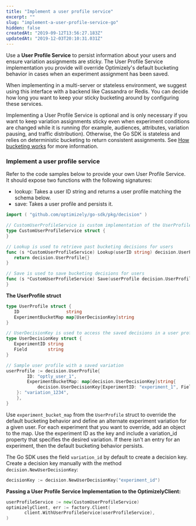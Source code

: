 ```yaml
---
title: "Implement a user profile service"
excerpt: ""
slug: "implement-a-user-profile-service-go"
hidden: false
createdAt: "2019-09-12T13:56:27.183Z"
updatedAt: "2019-12-03T20:10:31.031Z"
---
```

Use a **User Profile Service** to persist information about your users and ensure variation assignments are sticky. The User Profile Service implementation you provide will override Optimizely's default bucketing behavior in cases when an experiment assignment has been saved. 

When implementing in a multi-server or stateless environment, we suggest using this interface with a backend like Cassandra or Redis. You can decide how long you want to keep your sticky bucketing around by configuring these services.

Implementing a User Profile Service is optional and is only necessary if you want to keep variation assignments sticky even when experiment conditions are changed while it is running (for example, audiences, attributes, variation pausing, and traffic distribution). Otherwise, the Go SDK is stateless and relies on deterministic bucketing to return consistent assignments. See [How bucketing works](doc:how-bucketing-works) for more information.
### Implement a user profile service
Refer to the code samples below to provide your own User Profile Service. It should expose two functions with the following signatures:

  * lookup: Takes a user ID string and returns a user profile matching the schema below.
  * save: Takes a user profile and persists it.

```go
import ( "github.com/optimizely/go-sdk/pkg/decision" )

// CustomUserProfileService is custom implementation of the UserProfileService interface
type CustomUserProfileService struct {
}

// Lookup is used to retrieve past bucketing decisions for users
func (s *CustomUserProfileService) Lookup(userID string) decision.UserProfile {
   return decision.UserProfile{}
}

// Save is used to save bucketing decisions for users
func (s *CustomUserProfileService) Save(userProfile decision.UserProfile) {
}

```
**The UserProfile struct** 
```go
type UserProfile struct {
   ID                  string
   ExperimentBucketMap map[UserDecisionKey]string
}

// UserDecisionKey is used to access the saved decisions in a user profile
type UserDecisionKey struct {
   ExperimentID string
   Field        string
}

// Sample user profile with a saved variation
userProfile := decision.UserProfile{
		ID: "optly_user_1",
		ExperimentBucketMap: map[decision.UserDecisionKey]string{
			decision.UserDecisionKey{ExperimentID: "experiment_1", Field: "variation_id" 
    }: "variation_1234",
	},
}
```

Use `experiment_bucket_map` from the `UserProfile` struct to override the default bucketing behavior and define an alternate experiment variation for a given user. For each experiment that you want to override, add an object to the map. Use the experiment ID as the key and include a variation_id property that specifies the desired variation. If there isn't an entry for an experiment, then the default bucketing behavior persists.

The Go SDK uses the field `variation_id` by default to create a decision key. Create a decision key manually with the method `decision.NewUserDecisionKey`: 

```go
decisionKey := decision.NewUserDecisionKey("experiment_id")
```
**Passing a User Profile Service Implementation to the OptimizelyClient:** 
```go
userProfileService := new(CustomUserProfileService)
optimizelyClient, err := factory.Client(
       client.WithUserProfileService(userProfileService),
)

```